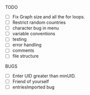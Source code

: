TODO

- [ ] Fix Graph size and all the for loops.
- [ ] Restrict random countries
- [ ] character bug in menu
- [ ] variable conventions
- [ ] testing
- [ ] error handling
- [ ] comments
- [ ] file structure

BUGS

- [ ] Enter UID greater than minUID.
- [ ] Friend of yourself
- [ ] entriesImported bug
